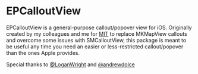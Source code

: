 # EPCalloutView

EPCalloutView is a general-purpose callout/popover view for iOS. Originally created by my colleagues and me for [MIT](https://github.com/MIT-Mobile/MIT-Mobile-for-iOS) to replace MKMapView callouts and overcome some issues with SMCalloutView, this package is meant to be useful any time you need an easier or less-restricted callout/popover than the ones Apple provides.

Special thanks to [@LoganWright](https://github.com/LoganWright) and [@andrewdolce](https://github.com/andrewdolce)
